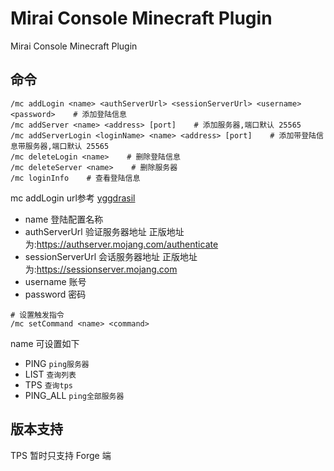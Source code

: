 # Mirai Console Minecraft Plugin

Mirai Console Minecraft Plugin



## 命令

```shell
/mc addLogin <name> <authServerUrl> <sessionServerUrl> <username> <password>    # 添加登陆信息
/mc addServer <name> <address> [port]    # 添加服务器,端口默认 25565
/mc addServerLogin <loginName> <name> <address> [port]    # 添加带登陆信息带服务器,端口默认 25565
/mc deleteLogin <name>    # 删除登陆信息
/mc deleteServer <name>    # 删除服务器
/mc loginInfo    # 查看登陆信息
```

mc addLogin url参考 [yggdrasil](https://github.com/yushijinhun/authlib-injector/wiki/Yggdrasil-%E6%9C%8D%E5%8A%A1%E7%AB%AF%E6%8A%80%E6%9C%AF%E8%A7%84%E8%8C%83#%E4%BC%9A%E8%AF%9D%E9%83%A8%E5%88%86)

- name   登陆配置名称
- authServerUrl 验证服务器地址 正版地址为:https://authserver.mojang.com/authenticate
- sessionServerUrl 会话服务器地址 正版地址为:https://sessionserver.mojang.com
- username 账号
- password 密码

```shell
# 设置触发指令
/mc setCommand <name> <command>  
```
name 可设置如下
 - PING `ping服务器`
 - LIST `查询列表`
 - TPS `查询tps`
 - PING_ALL `ping全部服务器`


## 版本支持

TPS 暂时只支持 Forge 端

